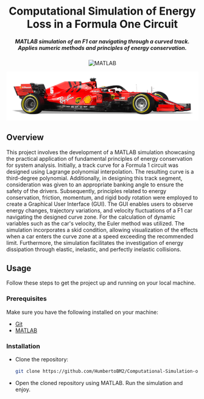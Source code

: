 <div align="center">

# Computational Simulation of Energy Loss in a Formula One Circuit

##### MATLAB simulation of an F1 car navigating through a curved track. Applies numeric methods and principles of energy conservation.

![MATLAB](https://www.mathworks.com/matlabcentral/images/matlab-file-exchange.svg)

![Example Image](logo.png)

</div>

## Overview

This project involves the development of a MATLAB simulation showcasing the practical application of fundamental principles of energy conservation for system analysis. Initially, a track curve for a Formula 1 circuit was designed using Lagrange polynomial interpolation. The resulting curve is a third-degree polynomial. Additionally, in designing this track segment, consideration was given to an appropriate banking angle to ensure the safety of the drivers. Subsequently, principles related to energy conservation, friction, momentum, and rigid body rotation were employed to create a Graphical User Interface (GUI). The GUI enables users to observe energy changes, trajectory variations, and velocity fluctuations of a F1 car navigating the designed curve zone. For the calculation of dynamic variables such as the car's velocity, the Euler method was utilized. The simulation incorporates a skid condition, allowing visualization of the effects when a car enters the curve zone at a speed exceeding the recommended limit. Furthermore, the simulation facilitates the investigation of energy dissipation through elastic, inelastic, and perfectly inelastic collisions.

## Usage

Follow these steps to get the project up and running on your local machine.

### Prerequisites

Make sure you have the following installed on your machine:

- [Git](https://git-scm.com/)
- [MATLAB](https://matlab.mathworks.com/)

### Installation

- Clone the repository:

    ```bash
    git clone https://github.com/HumbertoBM2/Computational-Simulation-of-Energy-Loss-in-a-Formula-One-Circuit
    ```

- Open the cloned repository using MATLAB. Run the simulation and enjoy. 